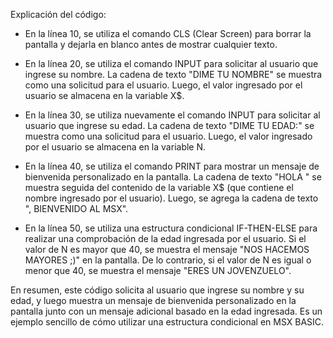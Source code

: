 Explicación del código:

- En la línea 10, se utiliza el comando CLS (Clear Screen) para borrar la pantalla y dejarla en blanco antes de mostrar cualquier texto.

- En la línea 20, se utiliza el comando INPUT para solicitar al usuario que ingrese su nombre. La cadena de texto "DIME TU NOMBRE" se muestra como una solicitud para el usuario. Luego, el valor ingresado por el usuario se almacena en la variable X$.

- En la línea 30, se utiliza nuevamente el comando INPUT para solicitar al usuario que ingrese su edad. La cadena de texto "DIME TU EDAD:" se muestra como una solicitud para el usuario. Luego, el valor ingresado por el usuario se almacena en la variable N.

- En la línea 40, se utiliza el comando PRINT para mostrar un mensaje de bienvenida personalizado en la pantalla. La cadena de texto "HOLA " se muestra seguida del contenido de la variable X$ (que contiene el nombre ingresado por el usuario). Luego, se agrega la cadena de texto ", BIENVENIDO AL MSX".

- En la línea 50, se utiliza una estructura condicional IF-THEN-ELSE para realizar una comprobación de la edad ingresada por el usuario. Si el valor de N es mayor que 40, se muestra el mensaje "NOS HACEMOS MAYORES ;)" en la pantalla. De lo contrario, si el valor de N es igual o menor que 40, se muestra el mensaje "ERES UN JOVENZUELO".

En resumen, este código solicita al usuario que ingrese su nombre y su edad, y luego muestra un mensaje de bienvenida personalizado en la pantalla junto con un mensaje adicional basado en la edad ingresada. Es un ejemplo sencillo de cómo utilizar una estructura condicional en MSX BASIC. 
